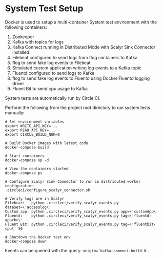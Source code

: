 # System Test Setup
Docker is used to setup a multi-container System test environment with the following containers:
1. Zookeeper
2. Kafka with topics for logs
3. Kafka Connect running in Distributed Mode with Scalyr Sink Connector installed
4. Filebeat configured to send logs from flog containers to Kafka
5. flog to send fake log events to Filebeat
6. Simulated custom application writing log events to a Kafka topic
7. Fluentd configured to send logs to Kafka
8. flog to send fake log events to Fluentd using Docker Fluentd logging driver 
9. Fluent Bit to send cpu usage to Kafka

System tests are automatically run by Circle CI.

Perform the following from the project root directory to run system tests manually:

```
# Set environment variables
export WRITE_API_KEY=...
export READ_API_KEY=...
export CIRCLE_BUILD_NUM=0

# Build Docker images with latest code
docker-compose build

# Start containers
docker-compose up -d

# View the containers started
docker-compose ps

# Configure Scalyr Sink Connector to run in distributed worker configuration
.circleci/configure_scalyr_connector.sh
 
# Verify logs are in Scalyr
Filebeat:   python .circleci/verify_scalyr_events.py dataset=\'accesslog\'
Custom app: python .circleci/verify_scalyr_events.py app=\'customApp\'
Fluentd:    python .circleci/verify_scalyr_events.py tag=\'fluentd-apache\'
Fluent Bit: python .circleci/verify_scalyr_events.py tag=\'fluentbit-cpu\' 50

# Shutdown the Docker test env
docker-compose down
```

Events can be queried with the query: `origin='kafka-connect-build-0'`.

